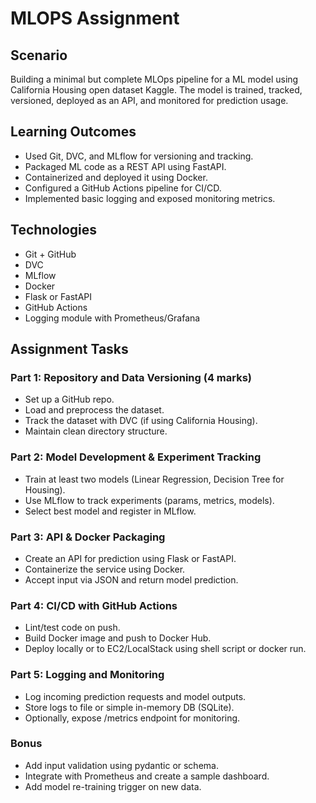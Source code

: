 # MLOPS Assignment

## Scenario
Building a minimal but complete MLOps pipeline for a ML model using California Housing open dataset Kaggle. The model is trained, tracked, versioned, deployed as an API, and monitored for prediction usage.

## Learning Outcomes
- Used Git, DVC, and MLflow for versioning and tracking.
- Packaged ML code as a REST API using FastAPI.
- Containerized and deployed it using Docker.
- Configured a GitHub Actions pipeline for CI/CD.
- Implemented basic logging and exposed monitoring metrics.

## Technologies
- Git + GitHub
- DVC
- MLflow
- Docker
- Flask or FastAPI
- GitHub Actions
- Logging module with Prometheus/Grafana

## Assignment Tasks

### Part 1: Repository and Data Versioning (4 marks)
- Set up a GitHub repo.
- Load and preprocess the dataset.
- Track the dataset with DVC (if using California Housing).
- Maintain clean directory structure.

### Part 2: Model Development & Experiment Tracking
- Train at least two models (Linear Regression, Decision Tree for Housing).
- Use MLflow to track experiments (params, metrics, models).
- Select best model and register in MLflow.

### Part 3: API & Docker Packaging
- Create an API for prediction using Flask or FastAPI.
- Containerize the service using Docker.
- Accept input via JSON and return model prediction.

### Part 4: CI/CD with GitHub Actions
- Lint/test code on push.
- Build Docker image and push to Docker Hub.
- Deploy locally or to EC2/LocalStack using shell script or docker run.

### Part 5: Logging and Monitoring
- Log incoming prediction requests and model outputs.
- Store logs to file or simple in-memory DB (SQLite).
- Optionally, expose /metrics endpoint for monitoring.
 
### Bonus
- Add input validation using pydantic or schema.
- Integrate with Prometheus and create a sample dashboard.
- Add model re-training trigger on new data.
